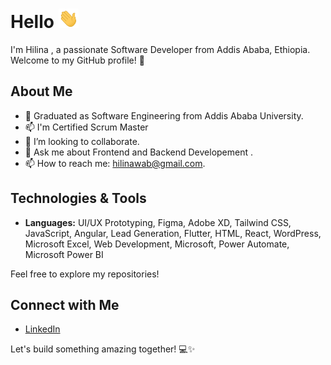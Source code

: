 # Hello <img src="https://raw.githubusercontent.com/ABSphreak/ABSphreak/master/gifs/Hi.gif" width="32px">

I'm Hilina , a passionate Software Developer from Addis Ababa, Ethiopia. Welcome to my GitHub profile! 🚀

## About Me

- 🌱 Graduated as Software Engineering from Addis Ababa University.
- 📫 I'm Certified Scrum Master 
- 👯 I’m looking to collaborate.
- 💬 Ask me about Frontend and Backend Developement .
- 📫 How to reach me: hilinawab@gmail.com.

## Technologies & Tools

- **Languages:** UI/UX Prototyping, Figma, Adobe XD, Tailwind CSS, JavaScript, Angular, Lead Generation, Flutter, HTML, React, WordPress, Microsoft Excel, Web Development, Microsoft, Power Automate, Microsoft Power BI


Feel free to explore my repositories!

## Connect with Me

- [LinkedIn](https://www.linkedin.com/in/hilina-ayalew-berhanu-34042b179/)

Let's build something amazing together! 💻✨
